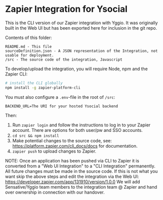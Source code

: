 # Zapier Integration for Ysocial

This is the CLI version of our Zapier integration with Yggio. It was originally built in the Web UI but has been exported here for inclusion in the git repo.

Contents of this folder: 
```
README.md - This file
sourceDefinition.json - A JSON representation of the Integration, not usable for deployment.
/src - The source code of the integration, Javascript
```

To develop/upload the integration, you will require Node, npm and the Zapier CLI:

```bash
# install the CLI globally
npm install -g zapier-platform-cli
```
You must also configure a `.env`-file in the root of `/src`:
```
BACKEND_URL=The URI for your hosted Ysocial backend
```
Then:

  1. Run `zapier login` and follow the instructions to log in to your Zapier account. There are options for both user/pw and SSO accounts.
  2. `cd src && npm install`
  3. Make potential changes to the source code, see: https://platform.zapier.com/cli_docs/docs for documentation.
  4. `zapier push` to upload changes to Zapier.

NOTE: Once an application has been pushed via CLI to Zapier it is converted from a "Web UI Integration" to a "CLI Integration" permanently. All future changes must be made in the source code. If this is not what you want skip the above steps and edit the integration via the Web UI: https://developer.zapier.com/app/131910/version/1.0.0
We will add Sensative/Yggio team members to the integration team @ Zapier and hand over ownership in connection with our handover.
